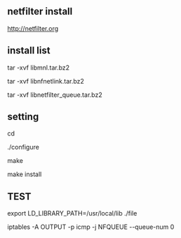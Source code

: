 <h2>netfilter install</h2>

http://netfilter.org

<h2>install list</h2>

tar -xvf libmnl.tar.bz2

tar -xvf libnfnetlink.tar.bz2

tar -xvf libnetfilter_queue.tar.bz2

<h2>setting</h2>

cd <directory>

./configure

make

make install

<h2>TEST</h2>

export LD_LIBRARY_PATH=/usr/local/lib ./file

iptables -A OUTPUT -p icmp -j NFQUEUE --queue-num 0


